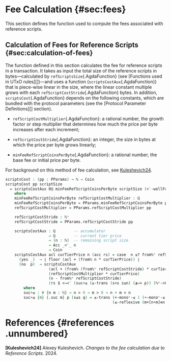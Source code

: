# Fee Calculation {#sec:fees}

This section defines the function used to compute the fees associated with reference scripts.

<!--
```agda
{-# OPTIONS --safe #-}

open import Ledger.Prelude hiding (_%_; _*_; ≤-trans; ∣_∣)
open import Ledger.Conway.Specification.Abstract
open import Ledger.Conway.Specification.Transaction

module Ledger.Conway.Specification.Fees
  (txs : _) (open TransactionStructure txs)
  where

open import Data.Rational using (0ℚ; ℚ; mkℚ+; _*_; floor)
open import Data.Rational.Literals using (number)
open import Ledger.Prelude.Numeric
open import Data.Nat.Induction using (<′-wellFounded)
open import Data.Nat.Properties using (<⇒<′; ≰⇒>; ∸-monoʳ-≤; +-monoʳ-≤; n≤1+n; m+[n∸m]≡n; ≤-reflexive; ≤-trans)
open import Data.Integer using (∣_∣)
open import Induction.WellFounded using (Acc; acc)
open import Agda.Builtin.FromNat using (Number)

open Number number renaming (fromNat to fromℕ)
```
-->

## Calculation of Fees for Reference Scripts {#sec:calculation-of-fees}

The function defined in this section calculates the fee for reference scripts in a
transaction.  It takes as input the total size of the reference scripts in
bytes—calculated by `refScriptsSize`{.AgdaFunction}
(see [Functions used in UTxO rules][])—and uses a function
(`scriptsCostAux`{.AgdaFunction}) that is piece-wise linear in the size, where the
linear constant multiple grows with each `refScriptCostStride`{.AgdaFunction} bytes.
In addition, `scriptsCost`{.AgdaFunction} depends on the following constants, which
are bundled with the protocol parameters (see the
[Protocol Parameter Definitions][] section).

+  `refScriptCostMultiplier`{.AgdaFunction}: a rational number, the
   growth factor or step multiplier that determines how much the price
   per byte increases after each increment;

+  `refScriptCostStride`{.AgdaFunction}: an integer, the size in bytes at
   which the price per byte grows linearly;

+  `minFeeRefScriptCoinsPerByte`{.AgdaFunction}: a rational number, the
   base fee or initial price per byte.

For background on this method of fee calculation, see [Kuleshevich24](#adr9).

```agda
scriptsCost : (pp : PParams) → ℕ → Coin
scriptsCost pp scriptSize
  = scriptsCostAux 0ℚ minFeeRefScriptCoinsPerByte scriptSize (<′-wellFounded scriptSize)
    where
    minFeeRefScriptCoinsPerByte refScriptCostMultiplier : ℚ
    minFeeRefScriptCoinsPerByte = PParams.minFeeRefScriptCoinsPerByte pp
    refScriptCostMultiplier = PParams.refScriptCostMultiplier pp

    refScriptCostStride : ℕ⁺
    refScriptCostStride = PParams.refScriptCostStride pp

    scriptsCostAux : ℚ        -- accumulator
                   → ℚ        -- current tier price
                   → (n : ℕ)  -- remaining script size
                   → Acc _<′_ n
                   → Coin
    scriptsCostAux acl curTierPrice n (acc rs) = case  n ≤? fromℕ⁺ refScriptCostStride of λ where
      (yes _)  → ∣ floor (acl + (fromℕ n * curTierPrice)) ∣
      (no  p)  → scriptsCostAux
                   (acl + (fromℕ (fromℕ⁺ refScriptCostStride) * curTierPrice))
                   (refScriptCostMultiplier * curTierPrice)
                   (n - fromℕ⁺ refScriptCostStride)
                   (rs $ <⇒<′ (suc∸≤ (≤-trans (s<s z≤n) (≰⇒> p)) (ℕ⁺->0 refScriptCostStride)))
        where
        suc∸≤ : ∀ {n m : ℕ} → n > 0 → m > 0 → n ∸ m < n
        suc∸≤ {n} {.suc m} p (s≤s q) = ≤-trans (+-monoʳ-≤ 1 (∸-monoʳ-≤ n (s<s q)))
                                               (≤-reflexive (m+[n∸m]≡n p))
```

# References {#references .unnumbered}

**\[Kuleshevich24\]** <span id="adr9" label="adr9"></span> Alexey
Kuleshevich. *Changes to the fee calculation due to Reference Scripts*.
2024.
